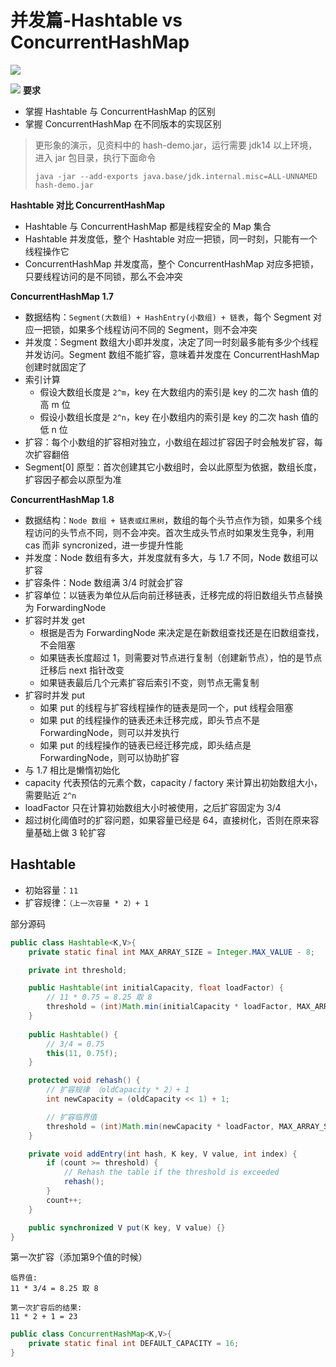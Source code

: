 # 并发篇-Hashtable vs ConcurrentHashMap

![](https://mouday.github.io/img/2024/08/05/dxiew4a.png)

![](https://mouday.github.io/img/2024/08/05/dcsokoh.png)
**要求**

* 掌握 Hashtable 与 ConcurrentHashMap 的区别
* 掌握 ConcurrentHashMap 在不同版本的实现区别

> 更形象的演示，见资料中的 hash-demo.jar，运行需要 jdk14 以上环境，进入 jar 包目录，执行下面命令
>
> ```
> java -jar --add-exports java.base/jdk.internal.misc=ALL-UNNAMED hash-demo.jar
> ```

**Hashtable 对比 ConcurrentHashMap**

* Hashtable 与 ConcurrentHashMap 都是线程安全的 Map 集合
* Hashtable 并发度低，整个 Hashtable 对应一把锁，同一时刻，只能有一个线程操作它
* ConcurrentHashMap 并发度高，整个 ConcurrentHashMap 对应多把锁，只要线程访问的是不同锁，那么不会冲突

**ConcurrentHashMap 1.7**

* 数据结构：`Segment(大数组) + HashEntry(小数组) + 链表`，每个 Segment 对应一把锁，如果多个线程访问不同的 Segment，则不会冲突
* 并发度：Segment 数组大小即并发度，决定了同一时刻最多能有多少个线程并发访问。Segment 数组不能扩容，意味着并发度在 ConcurrentHashMap 创建时就固定了
* 索引计算
  * 假设大数组长度是 `2^m`，key 在大数组内的索引是 key 的二次 hash 值的高 m 位
  * 假设小数组长度是 `2^n`，key 在小数组内的索引是 key 的二次 hash 值的低 n 位
* 扩容：每个小数组的扩容相对独立，小数组在超过扩容因子时会触发扩容，每次扩容翻倍
* Segment[0] 原型：首次创建其它小数组时，会以此原型为依据，数组长度，扩容因子都会以原型为准

**ConcurrentHashMap 1.8**

* 数据结构：`Node 数组 + 链表或红黑树`，数组的每个头节点作为锁，如果多个线程访问的头节点不同，则不会冲突。首次生成头节点时如果发生竞争，利用 cas 而非 syncronized，进一步提升性能
* 并发度：Node 数组有多大，并发度就有多大，与 1.7 不同，Node 数组可以扩容
* 扩容条件：Node 数组满 3/4 时就会扩容
* 扩容单位：以链表为单位从后向前迁移链表，迁移完成的将旧数组头节点替换为 ForwardingNode
* 扩容时并发 get
  * 根据是否为 ForwardingNode 来决定是在新数组查找还是在旧数组查找，不会阻塞
  * 如果链表长度超过 1，则需要对节点进行复制（创建新节点），怕的是节点迁移后 next 指针改变
  * 如果链表最后几个元素扩容后索引不变，则节点无需复制
* 扩容时并发 put
  * 如果 put 的线程与扩容线程操作的链表是同一个，put 线程会阻塞
  * 如果 put 的线程操作的链表还未迁移完成，即头节点不是 ForwardingNode，则可以并发执行
  * 如果 put 的线程操作的链表已经迁移完成，即头结点是 ForwardingNode，则可以协助扩容
* 与 1.7 相比是懒惰初始化
* capacity 代表预估的元素个数，capacity / factory 来计算出初始数组大小，需要贴近 `2^n`
* loadFactor 只在计算初始数组大小时被使用，之后扩容固定为 3/4
* 超过树化阈值时的扩容问题，如果容量已经是 64，直接树化，否则在原来容量基础上做 3 轮扩容

## Hashtable

- 初始容量：`11`
- 扩容规律：`（上一次容量 * 2）+ 1`

部分源码

```java
public class Hashtable<K,V>{
    private static final int MAX_ARRAY_SIZE = Integer.MAX_VALUE - 8;

    private int threshold;

    public Hashtable(int initialCapacity, float loadFactor) {
        // 11 * 0.75 = 8.25 取 8
        threshold = (int)Math.min(initialCapacity * loadFactor, MAX_ARRAY_SIZE + 1);
    }
    
    public Hashtable() {
        // 3/4 = 0.75
        this(11, 0.75f);
    }

    protected void rehash() {
        // 扩容规律 （oldCapacity * 2）+ 1
        int newCapacity = (oldCapacity << 1) + 1;

        // 扩容临界值
        threshold = (int)Math.min(newCapacity * loadFactor, MAX_ARRAY_SIZE + 1);
    }

    private void addEntry(int hash, K key, V value, int index) {
        if (count >= threshold) {
            // Rehash the table if the threshold is exceeded
            rehash();
        }
        count++;
    }

    public synchronized V put(K key, V value) {}
}
```

第一次扩容（添加第9个值的时候）

```
临界值:
11 * 3/4 = 8.25 取 8

第一次扩容后的结果:
11 * 2 + 1 = 23
```

```java
public class ConcurrentHashMap<K,V>{
    private static final int DEFAULT_CAPACITY = 16;    
}
```